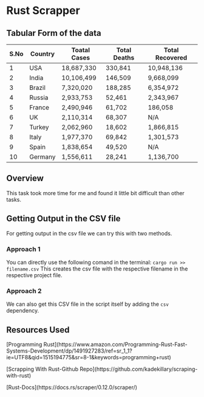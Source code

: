# Rust Scrapper

## Tabular Form of the data

|S.No|Country|Toatal Cases|Total Deaths|Total Recovered|
|---|---|---|---|---|
|1|USA|18,687,330|330,841|10,948,136|
|2|India|10,106,499|146,509|9,668,099|
|3|Brazil|7,320,020|188,285|6,354,972|
|4|Russia|2,933,753|52,461|2,343,967|
|5|France|2,490,946|61,702|186,058|
|6|UK|2,110,314|68,307|N/A|
|7|Turkey|2,062,960|18,602|1,866,815|
|8|Italy|1,977,370|69,842|1,301,573|
|9|Spain|1,838,654|49,520|N/A|
|10|Germany|1,556,611|28,241|1,136,700|

## Overview
This task took more time for me and found it little bit difficult than other tasks.

## Getting Output in the CSV file
For getting output in the csv file we can try this with two methods.

### Approach 1
You can directly use the following comand in the terminal:
`cargo run >> filename.csv`
This creates the csv file with the respective filename in the respective project file.

### Approach 2
We can also get this CSV file in the script itself by adding the `csv` dependency.

## Resources Used
<p>[Programming Rust](https://www.amazon.com/Programming-Rust-Fast-Systems-Development/dp/1491927283/ref=sr_1_1?ie=UTF8&qid=1515194775&sr=8-1&keywords=programming+rust)</p>
<p>[Scrapping With Rust-Github Repo](https://github.com/kadekillary/scraping-with-rust)</p>
<p>[Rust-Docs](https://docs.rs/scraper/0.12.0/scraper/)</p>
